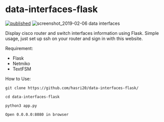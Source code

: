 # data-interfaces-flask
[![published](https://static.production.devnetcloud.com/codeexchange/assets/images/devnet-published.svg)](https://developer.cisco.com/codeexchange/github/repo/hasri20/data-interfaces-flask)
![screenshot_2019-02-06 data interfaces](https://user-images.githubusercontent.com/19608381/52325337-3c8d0500-2a17-11e9-9651-74ed9567c15b.png)

Display cisco router and switch interfaces information using Flask. Simple usage, just set up ssh on your router and sign in with this website.

Requirement:
- Flask
- Netmiko
- TextFSM

How to Use:

```
git clone https://github.com/hasri20/data-interfaces-flask/
```
```
cd data-interfaces-flask
```
```
python3 app.py
```
```
Open 0.0.0.0:8080 in browser
```
